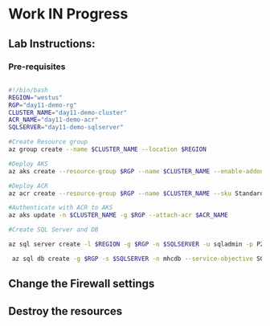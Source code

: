# Work IN Progress

## Lab Instructions:

### Pre-requisites

``` bash

#!/bin/bash
REGION="westus"
RGP="day11-demo-rg"
CLUSTER_NAME="day11-demo-cluster"
ACR_NAME="day11-demo-acr"
SQLSERVER="day11-demo-sqlserver"

#Create Resource group
az group create --name $CLUSTER_NAME --location $REGION

#Deploy AKS
az aks create --resource-group $RGP --name $CLUSTER_NAME --enable-addons monitoring --generate-ssh-keys --location $REGION

#Deploy ACR
az acr create --resource-group $RGP --name $CLUSTER_NAME --sku Standard --location $REGION

#Authenticate with ACR to AKS
az aks update -n $CLUSTER_NAME -g $RGP --attach-acr $ACR_NAME

#Create SQL Server and DB

az sql server create -l $REGION -g $RGP -n $SQLSERVER -u sqladmin -p P2ssw0rd1234

 az sql db create -g $RGP -s $SQLSERVER -n mhcdb --service-objective S0

```

## Change the Firewall settings

## Destroy the resources



